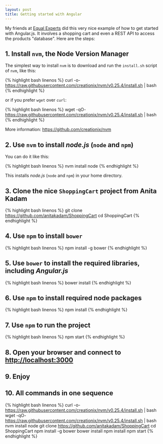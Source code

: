 ```yaml
---
layout: post
title: Getting started with Angular
---
```


My friends at [Equal Experts](http://www.equalexperts.in/) did this very nice example of how to get started with Angular.js.
It involves a shopping cart and even a REST API to access the products "database".
Here are the steps:

## 1. Install `nvm`, the Node Version Manager

The simplest way to install `nvm` is to download and run the `install.sh` script of `nvm`, like this:

{% highlight bash linenos %}
curl -o- https://raw.githubusercontent.com/creationix/nvm/v0.25.4/install.sh | bash
{% endhighlight %}

or if you prefer `wget` over `curl`:

{% highlight bash linenos %}
wget -qO- https://raw.githubusercontent.com/creationix/nvm/v0.25.4/install.sh | bash
{% endhighlight %}

More information: <https://github.com/creationix/nvm>

## 2. Use `nvm` to install *node.js* (`node` and `npm`)

You can do it like this:

{% highlight bash linenos %}
nvm install node
{% endhighlight %}

This installs *node.js* (`node` and `npm`) in your home directory.

## 3. Clone the nice `ShoppingCart` project from Anita Kadam

{% highlight bash linenos %}
git clone https://github.com/anitakadam/ShoppingCart
cd ShoppingCart
{% endhighlight %}

## 4. Use `npm` to install `bower`

{% highlight bash linenos %}
npm install -g bower
{% endhighlight %}

## 5. Use `bower` to install the required libraries, including *Angular.js*

{% highlight bash linenos %}
bower install
{% endhighlight %}

## 6. Use `npm` to install required node packages

{% highlight bash linenos %}
npm install
{% endhighlight %}

## 7. Use `npm` to run the project

{% highlight bash linenos %}
npm start
{% endhighlight %}

## 8. Open your browser and connect to <http://localhost:3000>

## 9. Enjoy

## 10. All commands in one sequence

{% highlight bash linenos %}
curl -o- https://raw.githubusercontent.com/creationix/nvm/v0.25.4/install.sh | bash
wget -qO- https://raw.githubusercontent.com/creationix/nvm/v0.25.4/install.sh | bash
nvm install node
git clone https://github.com/anitakadam/ShoppingCart
cd ShoppingCart
npm install -g bower
bower install
npm install
npm start
{% endhighlight %}
